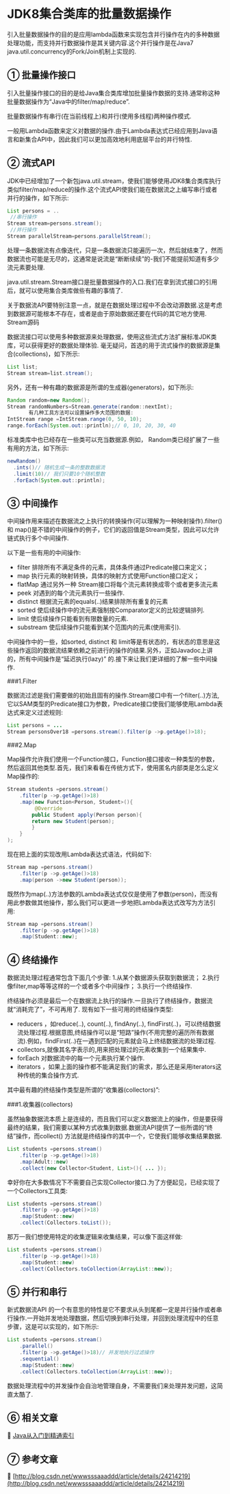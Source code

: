 JDK8集合类库的批量数据操作
===


<div class="jumbotron">
<p>引入批量数据操作的目的是应用lambda函数来实现包含并行操作在内的多种数据处理功能，而支持并行数据操作是其关键内容.这个并行操作是在Java7 java.util.concurrency的Fork/Join机制上实现的.</p>  
</div>


① 批量操作接口
---

引入批量操作接口的目的是给Java集合类库增加批量操作数据的支持.通常称这种批量数据操作为“Java中的filter/map/reduce”.

批量数据操作有串行(在当前线程上)和并行(使用多线程)两种操作模式.

一般用Lambda函数来定义对数据的操作.由于Lambda表达式已经应用到Java语言和新集合API中，因此我们可以更加高效地利用底层平台的并行特性.

② 流式API
---

JDK中已经增加了一个新包java.util.stream，使我们能够使用JDK8集合类库执行类似filter/map/reduce的操作.这个流式API使我们能在数据流之上编写串行或者并行的操作，如下所示:

```java
List persons = ..
 //串行操作
Stream stream=persons.stream();
 //并行操作
Stream parallelStream=persons.parallelStream();
```

处理一条数据流有点像迭代，只是一条数据流只能遍历一次，然后就结束了，然而数据流也可能是无尽的，这通常是说流是“断断续续”的-我们不能提前知道有多少流元素要处理.

java.util.stream.Stream接口是批量数据操作的入口.我们在拿到流式接口的引用后，就可以使用集合类库做些有趣的事情了.

关于数据流API要特别注意一点，就是在数据处理过程中不会改动源数据.这是考虑到数据源可能根本不存在，或者是由于原始数据还要在代码的其它地方使用.
Stream源码

数据流接口可以使用多种数据源来处理数据，使用这些流式方法扩展标准JDK类库，可以获得更好的数据处理体验.
毫无疑问，首选的用于流式操作的数据源是集合(collections)，如下所示:

```java
List list;
Stream stream=list.stream();
```

另外，还有一种有趣的数据源是所谓的生成器(generators)，如下所示:

```java
Random random=new Random();
Stream randomNumbers=Stream.generate(random::nextInt);
       有几种工具方法可以设置操作多大范围的数据:
IntStream range =IntStream.range(0, 50, 10);
range.forEach(System.out::println);// 0, 10, 20, 30, 40
```


标准类库中也已经存在一些类可以充当数据源.例如， Random类已经扩展了一些有用的方法，如下所示:

```java
newRandom()
  .ints()// 随机生成一条的整数数据流
  .limit(10)// 我们只要10个随机整数
  .forEach(System.out::println);
```

③ 中间操作
---


中间操作用来描述在数据流之上执行的转换操作(可以理解为一种映射操作).filter() 和 map()是不错的中间操作的例子，它们的返回值是Stream类型，因此可以允许链式执行多个中间操作.

以下是一些有用的中间操作:

* filter 排除所有不满足条件的元素，具体条件通过Predicate接口来定义；
* map 执行元素的映射转换，具体的映射方式使用Function接口定义；
* flatMap 通过另外一种 Stream接口将每个流元素转换成零个或者更多流元素
* peek  对遇到的每个流元素执行一些操作.
* distinct 根据流元素的equals(..)结果排除所有重复的元素
* sorted 使后续操作中的流元素强制按Comparator定义的比较逻辑排列.
* limit 使后续操作只能看到有限数量的元素.
* substream 使后续操作只能看到某个范围内的元素(使用索引).

中间操作中的一些，如sorted, distinct 和 limit等是有状态的，有状态的意思是这些操作返回的数据流结果依赖之前进行的操作的结果.另外，正如Javadoc上讲的，所有中间操作是“延迟执行(lazy)”
的.接下来让我们更详细的了解一些中间操作.


###1.Filter

数据流过滤是我们需要做的初始且固有的操作.Stream接口中有一个filter(..)方法,它以SAM类型的Predicate接口为参数，Predicate接口使我们能够使用Lambda表达式来定义过滤规则:

```java
List persons = ...
Stream personsOver18 =persons.stream().filter(p ->p.getAge()>18);
```


###2.Map

Map操作允许我们使用一个Function接口，Function接口接收一种类型的参数，然后返回其他类型.首先，我们来看看在传统方式下，使用匿名内部类是怎么定义Map操作的:

```java
Stream students =persons.stream()
    .filter(p ->p.getAge()>18)
    .map(new Function<Person, Student>(){
         @Override
        public Student apply(Person person){
        return new Student(person);
        }
    }
);
```

现在把上面的实现改用Lambda表达式语法，代码如下:

```java
Stream map =persons.stream()
    .filter(p ->p.getAge()>18)
    .map(person ->new Student(person));
```

既然作为map(..)方法参数的Lambda表达式仅仅是使用了参数(person)，而没有用此参数做其他操作，那么我们可以更进一步地把Lambda表达式改写为方法引用:

```java
Stream map =persons.stream()
    .filter(p ->p.getAge()>18)
    .map(Student::new);
```

④ 终结操作
---

数据流处理过程通常包含下面几个步骤:
1.从某个数据源头获取到数据流；
2.执行像filter,map等等这样的一个或者多个中间操作；
3.执行一个终结操作.

终结操作必须是最后一个在数据流上执行的操作.一旦执行了终结操作，数据流就“消耗完了”，不可再用了.
现有如下一些可用的终结操作类型:


* reducers ，如reduce(..), count(..), findAny(..),  findFirst(..)，可以终结数据流处理过程.根据意图,终结操作可以是“短路”操作(不用完整的遍历所有数据流).例如，findFirst(..)在一遇到匹配的元素就会马上终结数据流的处理过程.
* collectors,就像其名字表示的,用来把处理过的元素收集到一个结果集中.
* forEach 对数据流中的每一个元素执行某个操作.
* iterators ，如果上面的操作都不能满足我们的需求，那么还是采用iterators这种传统的集合操作方式.


其中最有趣的终结操作类型是所谓的“收集器(collectors)”:

###1.收集器(collectors)

虽然抽象数据流本质上是连续的，而且我们可以定义数据流上的操作，但是要获得最终的结果，我们需要以某种方式收集到数据.数据流API提供了一些所谓的“终结”操作，而collect() 方法就是终结操作的其中一个，它使我们能够收集结果数据.

```java
List students =persons.stream()
    .filter(p ->p.getAge()>18)
    .map(Adult::new)
    .collect(new Collector<Student, List>(){ ... });
```

幸好你在大多数情况下不需要自己实现Collector接口.为了方便起见，已经实现了一个Collectors工具类:

```java
List students =persons.stream()
    .filter(p ->p.getAge()>18)
    .map(Student::new)
    .collect(Collectors.toList());
```

那万一我们想使用特定的收集逻辑来收集结果，可以像下面这样做:
```java
List students =persons.stream()
    .filter(p ->p.getAge()>18)
    .map(Student::new)
    .collect(Collectors.toCollection(ArrayList::new));
```

⑤ 并行和串行
---

新式数据流API 的一个有意思的特性是它不要求从头到尾都一定是并行操作或者串行操作.一开始并发地处理数据，然后切换到串行处理，并回到处理流程中的任意步骤，这是可以实现的，如下所示:

```java
List students =persons.stream()
    .parallel()
    .filter(p ->p.getAge()>18)// 并发地执行过滤操作
    .sequential()
    .map(Student::new)
    .collect(Collectors.toCollection(ArrayList::new));
```

数据处理流程中的并发操作会自治地管理自身，不需要我们来处理并发问题，这简直太酷了.


⑥ 相关文章
---

📖 [Java从入门到精通索引](http://localhost/article/java/index.html)



⑦ 参考文章
---

📖 [http://blog.csdn.net/wwwsssaaaddd/article/details/24214219](http://blog.csdn.net/wwwsssaaaddd/article/details/24214219)
